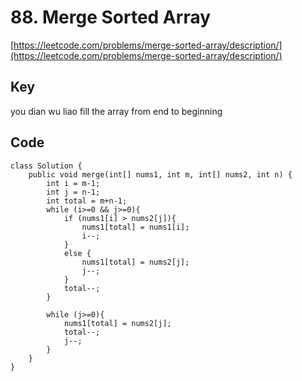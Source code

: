 # 88. Merge Sorted Array
[https://leetcode.com/problems/merge-sorted-array/description/](https://leetcode.com/problems/merge-sorted-array/description/)
## Key
you dian wu liao
fill the array from end to beginning

## Code
```
class Solution {
    public void merge(int[] nums1, int m, int[] nums2, int n) {
        int i = m-1;
        int j = n-1;
        int total = m+n-1;
        while (i>=0 && j>=0){
            if (nums1[i] > nums2[j]){
                nums1[total] = nums1[i];
                i--;
            }
            else {
                nums1[total] = nums2[j];
                j--;
            }
            total--;
        }

        while (j>=0){
            nums1[total] = nums2[j];
            total--;
            j--;
        }
    }
}
```
